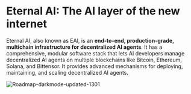 # Eternal AI: The AI layer of the new internet

Eternal AI, also known as EAI, is an **end-to-end, production-grade, multichain infrastructure for decentralized AI agents**. It has a comprehensive, modular software stack that lets AI developers manage decentralized AI agents on multiple blockchains like Bitcoin, Ethereum, Solana, and Bittensor. It provides advanced mechanisms for deploying, maintaining, and scaling decentralized AI agents.

![Roadmap-darkmode-updated-1301](https://github.com/user-attachments/assets/a14c7682-9154-4994-add0-092c11e559c8)
